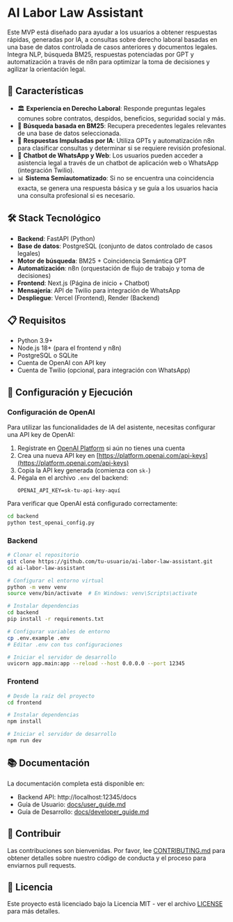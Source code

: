 # AI Labor Law Assistant

Este MVP está diseñado para ayudar a los usuarios a obtener respuestas rápidas, generadas por IA, a consultas sobre derecho laboral basadas en una base de datos controlada de casos anteriores y documentos legales. Integra NLP, búsqueda BM25, respuestas potenciadas por GPT y automatización a través de n8n para optimizar la toma de decisiones y agilizar la orientación legal.

## 🌟 Características

- 🏛 **Experiencia en Derecho Laboral**: Responde preguntas legales comunes sobre contratos, despidos, beneficios, seguridad social y más.
- 🔎 **Búsqueda basada en BM25**: Recupera precedentes legales relevantes de una base de datos seleccionada.
- 🤖 **Respuestas Impulsadas por IA**: Utiliza GPTs y automatización n8n para clasificar consultas y determinar si se requiere revisión profesional.
- 🔗 **Chatbot de WhatsApp y Web**: Los usuarios pueden acceder a asistencia legal a través de un chatbot de aplicación web o WhatsApp (integración Twilio).
- 📊 **Sistema Semiautomatizado**: Si no se encuentra una coincidencia exacta, se genera una respuesta básica y se guía a los usuarios hacia una consulta profesional si es necesario.

## 🛠 Stack Tecnológico

- **Backend**: FastAPI (Python)
- **Base de datos**: PostgreSQL (conjunto de datos controlado de casos legales)
- **Motor de búsqueda**: BM25 + Coincidencia Semántica GPT
- **Automatización**: n8n (orquestación de flujo de trabajo y toma de decisiones)
- **Frontend**: Next.js (Página de inicio + Chatbot)
- **Mensajería**: API de Twilio para integración de WhatsApp
- **Despliegue**: Vercel (Frontend), Render (Backend)

## 📋 Requisitos

- Python 3.9+
- Node.js 18+ (para el frontend y n8n)
- PostgreSQL o SQLite
- Cuenta de OpenAI con API key
- Cuenta de Twilio (opcional, para integración con WhatsApp)

## 🚀 Configuración y Ejecución

### Configuración de OpenAI

Para utilizar las funcionalidades de IA del asistente, necesitas configurar una API key de OpenAI:

1. Regístrate en [OpenAI Platform](https://platform.openai.com) si aún no tienes una cuenta
2. Crea una nueva API key en [https://platform.openai.com/api-keys](https://platform.openai.com/api-keys)
3. Copia la API key generada (comienza con `sk-`)
4. Pégala en el archivo `.env` del backend:
   ```
   OPENAI_API_KEY=sk-tu-api-key-aquí
   ```

Para verificar que OpenAI está configurado correctamente:
```bash
cd backend
python test_openai_config.py
```

### Backend

```bash
# Clonar el repositorio
git clone https://github.com/tu-usuario/ai-labor-law-assistant.git
cd ai-labor-law-assistant

# Configurar el entorno virtual
python -m venv venv
source venv/bin/activate  # En Windows: venv\Scripts\activate

# Instalar dependencias
cd backend
pip install -r requirements.txt

# Configurar variables de entorno
cp .env.example .env
# Editar .env con tus configuraciones

# Iniciar el servidor de desarrollo
uvicorn app.main:app --reload --host 0.0.0.0 --port 12345
```

### Frontend

```bash
# Desde la raíz del proyecto
cd frontend

# Instalar dependencias
npm install

# Iniciar el servidor de desarrollo
npm run dev
```

## 📚 Documentación

La documentación completa está disponible en:

- Backend API: http://localhost:12345/docs
- Guía de Usuario: [docs/user_guide.md](docs/user_guide.md)
- Guía de Desarrollo: [docs/developer_guide.md](docs/developer_guide.md)

## 🤝 Contribuir

Las contribuciones son bienvenidas. Por favor, lee [CONTRIBUTING.md](CONTRIBUTING.md) para obtener detalles sobre nuestro código de conducta y el proceso para enviarnos pull requests.

## 📄 Licencia

Este proyecto está licenciado bajo la Licencia MIT - ver el archivo [LICENSE](LICENSE) para más detalles.


